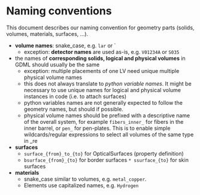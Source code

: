 # Naming conventions

This document describes our naming convention for geometry parts (solids,
volumes, materials, surfaces, ...).

- **volume names**: snake_case, e.g. `lar` or `
  - exception: **detector names** are used as-is, e.g. `V01234A` or `S035`
- the names of **corresponding solids, logical and physical volumes** in GDML
  should usually be the same
  - exception: multiple placements of one LV need unique multiple physical
    volume names
  - this does not always translate to _python variable names_. It might be
    necessary to use unique names for logical and physical volume instances in
    code (i.e. to attach surfaces)
  - python variables names are not generally expected to follow the geometry
    names, but should if possible.
  - physical volume names should be prefixed with a descriptive name of the
    overall system, for example `fibers_inner_` for fibers in the inner barrel, or
    `pen_` for pen-plates. This is to enable simple wildcards/regular expressions
    to select all volumes of the same type in \_re
- **surfaces**
  - `surface_{from}_to_{to}` for OpticalSurfaces (property definition)
  - `bsurface_{from}_{to}` for border surfaces `* ssurface_{to}` for skin
    surfaces
- **materials**
  - snake_case similar to volumes, e.g. `metal_copper`.
  - Elements use capitalized names, e.g. `Hydrogen`
